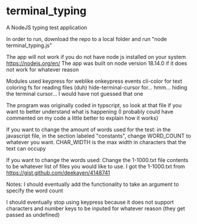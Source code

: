 ﻿# terminal_typing
A NodeJS typing test application

In order to run, download the repo to a local folder and run "node terminal_typing.js"

The app will not work if you do not have node js installed on your system https://nodejs.org/en/
   The app was built on node version 18.14.0 if it does not work for whatever reason

Modules used
  keypress for weblike onkeypress events
  cli-color for text coloring
  fs for reading files (duh)
  hide-terminal-cursor for... hmm... hiding the terminal cursor...  I would have not guessed that one

The program was originally coded in typscript, so look at that file if you want to better understand what
is happening (I probably could have commented on my code a little better to explain how it works)

If you want to change the amount of words used for the test:
  in the javascript file, in the section labeled "constants", change WORD_COUNT
  to whatever you want. CHAR_WIDTH is the max width in characters that the text
  can occupy

If you want to change the words used:
   Change the 1-1000.txt file contents to be whatever list of files you
   would like to use. I got the 1-1000.txt from https://gist.github.com/deekayen/4148741

Notes:
   I should eventually add the functionality to take an argument to specify the word count
   
   I should eventually stop using keypress because it does not support characters and number keys
   to be inputed for whatever reason (they get passed as undefined)
